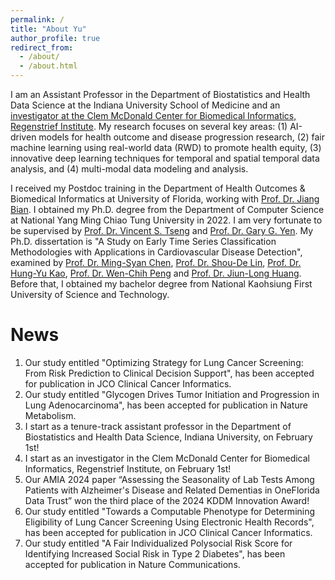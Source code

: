 ```yaml
---
permalink: /
title: "About Yu"
author_profile: true
redirect_from: 
  - /about/
  - /about.html
---
```


I am an Assistant Professor in the Department of Biostatistics and Health Data Science at the Indiana University School of Medicine and an [investigator at the Clem McDonald Center for Biomedical Informatics, Regenstrief Institute](https://www.regenstrief.org/person/yu-huang/).  My research focuses on several key areas: (1) AI-driven models for health outcome and disease progression research, (2) fair machine learning using real-world data (RWD) to promote health equity, (3) innovative deep learning techniques for temporal and spatial temporal data analysis, and (4) multi-modal data modeling and analysis.

I received my Postdoc training in the Department of Health Outcomes & Biomedical Informatics at University of Florida, working with [Prof. Dr. Jiang Bian](https://hobi.med.ufl.edu/profile/bian-jiang/). I obtained my Ph.D. degree from the Department of Computer Science at National Yang Ming Chiao Tung University in 2022. I am very fortunate to be supervised by [Prof. Dr. Vincent S. Tseng](https://people.cs.nctu.edu.tw/~vtseng/) and [Prof. Dr. Gary G. Yen](https://isc.okstate.edu/).  My Ph.D. dissertation is "A Study on Early Time Series Classification Methodologies with Applications in Cardiovascular Disease Detection", examined by [Prof. Dr. Ming-Syan Chen](http://arbor.ee.ntu.edu.tw/~mschen/), [Prof. Dr. Shou-De Lin](https://www.csie.ntu.edu.tw/~sdlin/), [Prof. Dr. Hung-Yu Kao](https://ikmlab.csie.ncku.edu.tw/advisor.html), [Prof. Dr. Wen-Chih Peng](https://sites.google.com/site/wcpeng/) and [Prof. Dr. Jiun-Long Huang](https://people.cs.nctu.edu.tw/~jlhuang/).  Before that, I obtained my bachelor degree from National Kaohsiung First University of Science and Technology. 

News
======

1. Our study entitled "Optimizing Strategy for Lung Cancer Screening: From Risk Prediction to Clinical Decision Support", has been accepted for publication in JCO Clinical Cancer Informatics.
1. Our study entitled "Glycogen Drives Tumor Initiation and Progression in Lung Adenocarcinoma", has been accepted for publication in Nature Metabolism.
1. I start as a tenure-track assistant professor in the Department of Biostatistics and Health Data Science, Indiana University, on February 1st!
1. I start as an investigator in the Clem McDonald Center for Biomedical Informatics, Regenstrief Institute, on February 1st!
1. Our AMIA 2024 paper “Assessing the Seasonality of Lab Tests Among Patients with Alzheimer's Disease and Related Dementias in OneFlorida Data Trust” won the third place of the 2024 KDDM Innovation Award! 
1. Our study entitled "Towards a Computable Phenotype for Determining Eligibility of Lung Cancer Screening Using Electronic Health Records", has been accepted for publication in JCO Clinical Cancer Informatics. 
1. Our study entitled "A Fair Individualized Polysocial Risk Score for Identifying Increased Social Risk in Type 2 Diabetes", has been accepted for publication in Nature Communications. 
